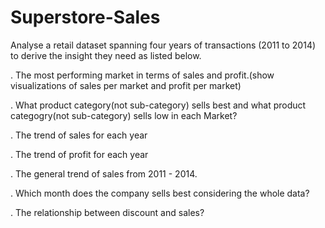 # Superstore-Sales

 Analyse a retail dataset spanning four years of transactions (2011 to 2014) to derive the insight they need as listed below.

. The most performing market in terms of sales and profit.(show visualizations of sales per market and profit per market)

. What product category(not sub-category) sells best and what product categogry(not sub-category) sells low in each Market?

. The trend of sales for each year

. The trend of profit for each year

. The general trend of sales from 2011 - 2014.

. Which month does the company sells best considering the whole data?

. The relationship between discount and sales?
